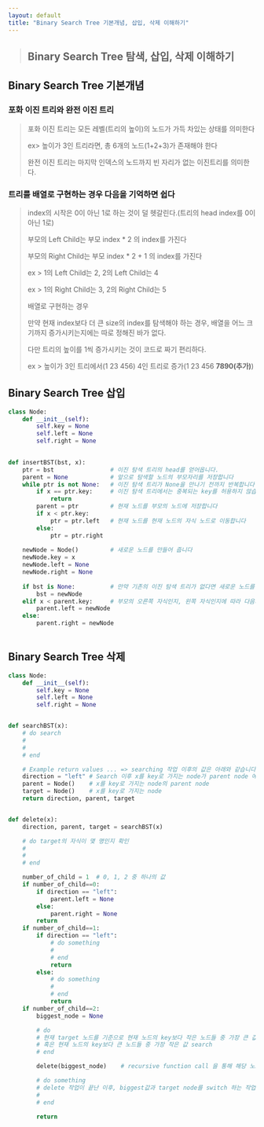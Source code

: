 ```yaml
---
layout: default
title: "Binary Search Tree 기본개념, 삽입, 삭제 이해하기"
---
```


> ## Binary Search Tree 탐색, 삽입, 삭제 이해하기

## Binary Search Tree 기본개념

### 포화 이진 트리와 완전 이진 트리

> 포화 이진 트리는 모든 레벨(트리의 높이)의 노드가 가득 차있는 상태를 의미한다
>
> ex> 높이가 3인 트리라면, 총 6개의 노드(1+2+3)가 존재해야 한다
>
> 완전 이진 트리는 마지막 인덱스의 노드까지 빈 자리가 없는 이진트리를 의미한다.

### 트리를 배열로 구현하는 경우 다음을 기억하면 쉽다

> index의 시작은 0이 아닌 1로 하는 것이 덜 헷갈린다.(트리의 head index를 0이 아닌 1로) 
>
> 부모의 Left Child는 부모 index * 2 의 index를 가진다
>
> 부모의 Right Child는 부모 index * 2 + 1 의 index를 가진다
>
> ex > 1의 Left Child는 2, 2의 Left Child는 4
>
> ex > 1의 Right Child는 3, 2의 Right Child는 5
>
>
> 배열로 구현하는 경우 
>
> 만약 현재 index보다 더 큰 size의 index를 탐색해야 하는 경우, 배열을 어느 크기까지 증가시키는지에는 따로 정해진 바가 없다.
>
> 다만 트리의 높이를 1씩 증가시키는 것이 코드로 짜기 편리하다.
>
> ex > 높이가 3인 트리에서(1 23 456) 4인 트리로 증가(1 23 456 **7890(추가)**)

## Binary Search Tree 삽입

```python
class Node:
    def __init__(self):
        self.key = None
        self.left = None
        self.right = None
        

def insertBST(bst, x):
    ptr = bst                # 이진 탐색 트리의 head를 얻어옵니다.
    parent = None            # 앞으로 탐색할 노드의 부모자리를 저장합니다
    while ptr is not None:   # 이진 탐색 트리가 None을 만나기 전까지 반복합니다
        if x == ptr.key:     # 이진 탐색 트리에서는 중복되는 key를 허용하지 않습니다.
            return
        parent = ptr         # 현재 노드를 부모의 노드에 저장합니다
        if x < ptr.key:
            ptr = ptr.left   # 현재 노드를 현재 노드의 자식 노드로 이동합니다
        else:
            ptr = ptr.right
    
    newNode = Node()         # 새로운 노드를 만들어 줍니다
    newNode.key = x
    newNode.left = None
    newNode.right = None
    
    if bst is None:          # 만약 기존의 이진 탐색 트리가 없다면 새로운 노드를 이진탐색트리의 head로 설정해 줍니다
        bst = newNode
    elif x < parent.key:     # 부모의 오른쪽 자식인지, 왼쪽 자식인지에 따라 다음의 조건문을 따릅니다.
        parent.left = newNode
    else:
        parent.right = newNode
        
```

## Binary Search Tree 삭제

```python
class Node:
    def __init__(self):
        self.key = None
        self.left = None
        self.right = None


def searchBST(x):
    # do search
    #
    #
    # end

    # Example return values ... => searching 작업 이후의 값은 아래와 같습니다.
    direction = "left" # Search 이후 x를 key로 가지는 node가 parent node 에 연결된 방향
    parent = Node()    # x를 key로 가지는 node의 parent node
    target = Node()    # x를 key로 가지는 node
    return direction, parent, target


def delete(x):
    direction, parent, target = searchBST(x)

    # do target의 자식이 몇 명인지 확인
    #
    #
    # end

    number_of_child = 1  # 0, 1, 2 중 하나의 값
    if number_of_child==0:
        if direction == "left":
            parent.left = None
        else:
            parent.right = None
        return
    if number_of_child==1:
        if direction == "left":
            # do something
            #
            # end
            return
        else:
            # do something
            #
            # end
            return
    if number_of_child==2:
        biggest_node = None

        # do
        # 현재 target 노드를 기준으로 현재 노드의 key보다 작은 노드들 중 가장 큰 값
        # 혹은 현재 노드의 key보다 큰 노드들 중 가장 작은 값 search
        # end

        delete(biggest_node)    # recursive function call 을 통해 해당 노드를 제거

        # do something
        # delete 작업이 끝난 이후, biggest값과 target node를 switch 하는 작업
        #
        # end

        return

```
